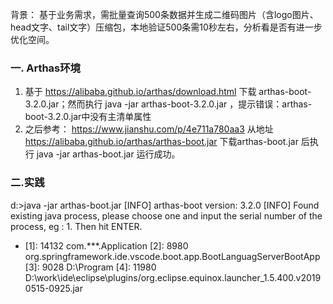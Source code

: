 背景：
    基于业务需求，需批量查询500条数据并生成二维码图片（含logo图片、head文字、tail文字）压缩包，本地验证500条需10秒左右，分析看是否有进一步优化空间。

### 一. Arthas环境
1. 基于 https://alibaba.github.io/arthas/download.html   下载 arthas-boot-3.2.0.jar；然而执行 java -jar arthas-boot-3.2.0.jar ，提示错误：arthas-boot-3.2.0.jar中没有主清单属性 
2. 之后参考： https://www.jianshu.com/p/4e711a780aa3  从地址 https://alibaba.github.io/arthas/arthas-boot.jar 下载arthas-boot.jar 后执行 java -jar arthas-boot.jar 运行成功。

### 二.实践

d:\>java -jar arthas-boot.jar
[INFO] arthas-boot version: 3.2.0
[INFO] Found existing java process, please choose one and input the serial number of the process, eg : 1. Then hit ENTER.
* [1]: 14132 com.***.Application
  [2]: 8980 org.springframework.ide.vscode.boot.app.BootLanguagServerBootApp
  [3]: 9028 D:\Program
  [4]: 11980 D:\work\ide\eclipse\\plugins/org.eclipse.equinox.launcher_1.5.400.v20190515-0925.jar



